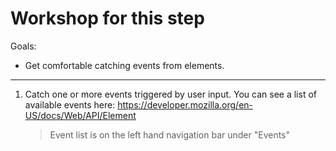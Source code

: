 # Workshop for this step

Goals:

* Get comfortable catching events from elements.

-----

1. Catch one or more events triggered by user input. You can see a list
   of available events here:
   <https://developer.mozilla.org/en-US/docs/Web/API/Element>
    > Event list is on the left hand navigation bar under "Events"
